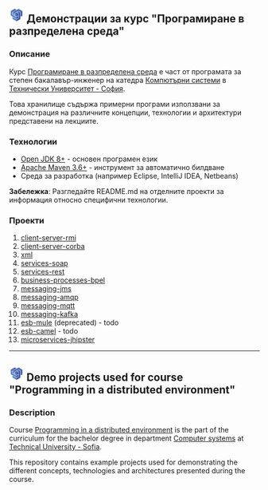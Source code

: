 ## <img src="logo.png" height="30" /> Демонстрации за курс "Програмиране в разпределена среда" 

### Описание
Курс [Програмиране в разпределена среда](http://81.161.243.12/bgmoodle/course/view.php?id=12) е част от програмата за степен бакалавър-инженер на катедра [Компютърни системи](http://cs.tu-sofia.bg/home.php?id=1&language=bg) в [Технически Университет - София](https://tu-sofia.bg/).

Това хранилище съдържа примерни програми използвани за демонстрация на различните концепции, технологии и архитектури представени на лекциите.

### Технологии
- [Open JDK 8+](https://openjdk.java.net/) - основен програмен език
- [Apache Maven 3.6+](https://maven.apache.org/) - инструмент за автоматично билдване
- Среда за разработка (например Eclipse, IntelliJ IDEA, Netbeans)

**Забележка**: Разгледайте REАDME.md на отделните проекти за информация относно специфични технологии.

### Проекти
1. [client-server-rmi](client-server-rmi/README.md)
1. [client-server-corba](client-server-corba/README.md)
1. [xml](xml/README.md)
1. [services-soap](services-soap/README.md)
1. [services-rest](services-rest/README.md)
1. [business-processes-bpel](business-processes-bpel/README.md)
1. [messaging-jms](messaging-jms/README.md)
1. [messaging-amqp](messaging-amqp/README.md)
1. [messaging-mqtt](messaging-mqtt/README.md)
1. [messaging-kafka](messaging-kafka/README.md)
1. [esb-mule](esb-mule/README.md) (deprecated) - todo
1. [esb-camel](esb-camel/README.md) - todo
1. [microservices-jhipster](microservices-jhipster/README.md)

---

## <img src="logo.png" height="30" /> Demo projects used for course "Programming in a distributed environment" 

### Description
Course [Programming in a distributed environment](http://81.161.243.12/bgmoodle/course/view.php?id=12) is the part of the curriculum for the bachelor degree in department [Computer systems](http://cs.tu-sofia.bg/home.php?id=1&language=en) at [Technical University - Sofia](https://tu-sofia.bg/).

This repository contains example projects used for demonstrating the different concepts, technologies and architectures presented during the course.
